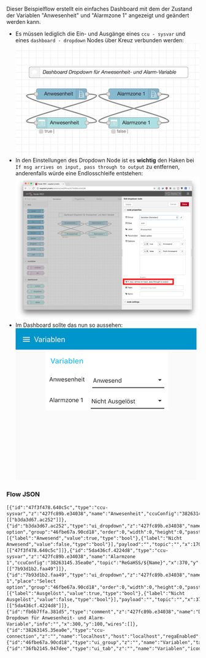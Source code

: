 Dieser Beispielflow erstellt ein einfaches Dashboard mit dem der Zustand der Variablen "Anwesenheit" und "Alarmzone 1"
angezeigt und geändert werden kann. 

* Es müssen lediglich die Ein- und Ausgänge eines `ccu - sysvar` und eines `dashboard - dropdown` Nodes über Kreuz verbunden
werden: ![](images/flow-sysvar-dashboard-1.png)
* In den Einstellungen des Dropdown Node ist es __wichtig__ den Haken bei `If msg arrives on input, pass through to output` 
zu entfernen, anderenfalls würde eine Endlosschleife entstehen: ![](images/flow-sysvar-dashboard-2.png)
* Im Dashboard sollte das nun so aussehen: ![](images/flow-sysvar-dashboard-3.png)


### Flow JSON

```
[{"id":"47f3f478.640c5c","type":"ccu-sysvar","z":"427fc89b.e34038","name":"Anwesenheit","ccuConfig":"38263145.35ea0e","topic":"ReGaHSS/${Name}","x":170,"y":160,"wires":[["b3da3d67.ac252"]]},{"id":"b3da3d67.ac252","type":"ui_dropdown","z":"427fc89b.e34038","name":"","label":"Anwesenheit","place":"Select option","group":"46fbe67a.90cd18","order":0,"width":0,"height":0,"passthru":false,"options":[{"label":"Anwesend","value":true,"type":"bool"},{"label":"Nicht Anwesend","value":false,"type":"bool"}],"payload":"","topic":"","x":170,"y":240,"wires":[["47f3f478.640c5c"]]},{"id":"5da436cf.4224d8","type":"ccu-sysvar","z":"427fc89b.e34038","name":"Alarmzone 1","ccuConfig":"38263145.35ea0e","topic":"ReGaHSS/${Name}","x":370,"y":160,"wires":[["7b93d1b2.faa49"]]},{"id":"7b93d1b2.faa49","type":"ui_dropdown","z":"427fc89b.e34038","name":"","label":"Alarmzone 1","place":"Select option","group":"46fbe67a.90cd18","order":0,"width":0,"height":0,"passthru":false,"options":[{"label":"Ausgelöst","value":true,"type":"bool"},{"label":"Nicht Ausgelöst","value":false,"type":"bool"}],"payload":"","topic":"","x":370,"y":240,"wires":[["5da436cf.4224d8"]]},{"id":"fb6b7ffa.381d5","type":"comment","z":"427fc89b.e34038","name":"Dashboard Dropdown für Anwesenheit- und Alarm-Variable","info":"","x":300,"y":100,"wires":[]},{"id":"38263145.35ea0e","type":"ccu-connection","z":"","name":"localhost","host":"localhost","regaEnabled":true,"bcrfEnabled":true,"iprfEnabled":true,"virtEnabled":true,"bcwiEnabled":false,"cuxdEnabled":false,"regaPoll":true,"regaInterval":"30","rpcPingTimeout":"60","rpcInitAddress":"127.0.0.1","rpcServerHost":"127.0.0.1","rpcBinPort":"2047","rpcXmlPort":"2048"},{"id":"46fbe67a.90cd18","type":"ui_group","z":"","name":"Variablen","tab":"36fb2145.947dee","disp":true,"width":"6","collapse":false},{"id":"36fb2145.947dee","type":"ui_tab","z":"","name":"Variablen","icon":"dashboard","order":2}]
```
